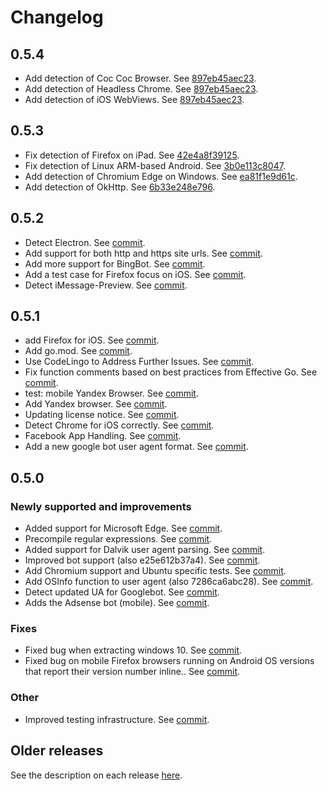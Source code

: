 # Changelog

## 0.5.4

- Add detection of Coc Coc Browser. See [897eb45aec23](https://github.com/HaoweiCh/user_agent/commit/897eb45aec2330e7566c48c9e54192aae84bd8e9).
- Add detection of Headless Chrome. See [897eb45aec23](https://github.com/HaoweiCh/user_agent/commit/897eb45aec2330e7566c48c9e54192aae84bd8e9).
- Add detection of iOS WebViews. See [897eb45aec23](https://github.com/HaoweiCh/user_agent/commit/897eb45aec2330e7566c48c9e54192aae84bd8e9).

## 0.5.3

- Fix detection of Firefox on iPad. See [42e4a8f39125](https://github.com/HaoweiCh/user_agent/commit/42e4a8f39125a6680fb5367a4602963f1351e069).
- Fix detection of Linux ARM-based Android. See [3b0e113c8047](https://github.com/HaoweiCh/user_agent/commit/3b0e113c804708c01de00c27aae07d2acfee40d8).
- Add detection of Chromium Edge on Windows. See [ea81f1e9d61c](https://github.com/HaoweiCh/user_agent/commit/ea81f1e9d61c094df4156690a8f4d5481b0d6c4a).
- Add detection of OkHttp. See [6b33e248e796](https://github.com/HaoweiCh/user_agent/commit/6b33e248e7969cf3e76128a34d33be88d4eb0dc8).

## 0.5.2

- Detect Electron. See [commit](https://github.com/HaoweiCh/user_agent/commit/1a36963d74c0efca7de80dc7518a0958c66b3c4f).
- Add support for both http and https site urls. See [commit](https://github.com/HaoweiCh/user_agent/commit/d78bf2c5886a0ab7e1cf90b68c808fe3e3ab6f8c).
- Add more support for BingBot. See [commit](https://github.com/HaoweiCh/user_agent/commit/c6402a7b8aefdc4acfbf1e7f3b43eac0b266e49e).
- Add a test case for Firefox focus on iOS. See [commit](https://github.com/HaoweiCh/user_agent/commit/a1e9c19d5a6887a17cef1d249118ccbd45cf4c0b).
- Detect iMessage-Preview. See [commit](https://github.com/HaoweiCh/user_agent/commit/e8f5e19ded9711ee1f4b43218b9d57d00ef5c26a).

## 0.5.1

- add Firefox for iOS. See [commit](https://github.com/HaoweiCh/user_agent/commit/00a868fa17e7).
- Add go.mod. See [commit](https://github.com/HaoweiCh/user_agent/commit/8c16c37f4e07).
- Use CodeLingo to Address Further Issues. See [commit](https://github.com/HaoweiCh/user_agent/commit/7e313fc62553).
- Fix function comments based on best practices from Effective Go. See [commit](https://github.com/HaoweiCh/user_agent/commit/95b0c164394f).
- test: mobile Yandex Browser. See [commit](https://github.com/HaoweiCh/user_agent/commit/1df9e04ee4f5).
- Add Yandex browser. See [commit](https://github.com/HaoweiCh/user_agent/commit/6eb76c60b5e8).
- Updating license notice. See [commit](https://github.com/HaoweiCh/user_agent/commit/8b3999083770).
- Detect Chrome for iOS correctly. See [commit](https://github.com/HaoweiCh/user_agent/commit/82f141dea4a8).
- Facebook App Handling. See [commit](https://github.com/HaoweiCh/user_agent/commit/5723c361ed97).
- Add a new google bot user agent format. See [commit](https://github.com/HaoweiCh/user_agent/commit/57c32981bd5f).

## 0.5.0

### Newly supported and improvements

- Added support for Microsoft Edge. See [commit](https://github.com/HaoweiCh/user_agent/commit/f659b9863849).
- Precompile regular expressions. See [commit](https://github.com/HaoweiCh/user_agent/commit/783ec61292ae).
- Added support for Dalvik user agent parsing. See [commit](https://github.com/HaoweiCh/user_agent/commit/78413629666f).
- Improved bot support (also e25e612b37a4). See [commit](https://github.com/HaoweiCh/user_agent/commit/0319fcf00bfd).
- Add Chromium support and Ubuntu specific tests. See [commit](https://github.com/HaoweiCh/user_agent/commit/6e7843e05771).
- Add OSInfo function to user agent (also 7286ca6abc28). See [commit](https://github.com/HaoweiCh/user_agent/commit/3335cae017e7).
- Detect updated UA for Googlebot. See [commit](https://github.com/HaoweiCh/user_agent/commit/6fe362d7cd64).
- Adds the Adsense bot (mobile). See [commit](https://github.com/HaoweiCh/user_agent/commit/1438bfba89d7).

### Fixes

- Fixed bug when extracting windows 10. See [commit](https://github.com/HaoweiCh/user_agent/commit/8d86c2cf88bf).
- Fixed bug on mobile Firefox browsers running on Android OS versions that report their version number inline.. See [commit](https://github.com/HaoweiCh/user_agent/commit/9d00ff9e4202).

### Other

- Improved testing infrastructure. See [commit](https://github.com/HaoweiCh/user_agent/commit/63395b193f8812526305bec75ea7117262a124aa).

## Older releases

See the description on each release
[here](https://github.com/HaoweiCh/user_agent/releases).
